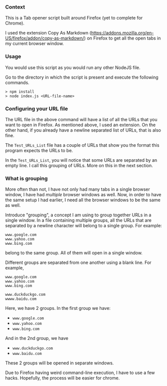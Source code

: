 ### Context
This is a Tab opener script built around Firefox (yet to complete for Chrome).

I used the extension Copy As Markdown (https://addons.mozilla.org/en-US/firefox/addon/copy-as-markdown/) on Firefox to get all the open tabs in my
current browser window.


### Usage
You would use this script as you would run any other NodeJS file.

Go to the directory in which the script is present and execute the following commands.

```
> npm install
> node index.js <URL-file-name>
```

### Configuring your URL file
The URL file in the above command will have a list of all the URLs that you
want to open in Firefox. As mentioned above, I used an extension. On the other hand, if you already have a newline separated list of URLs, that is
also fine.

The `Test_URLs_List` file has a couple of URLs that show you the format this program expects the URLs to be.

In the `Test_URLs_List`, you will notice that some URLs are separated by an empty line. I call this grouping of URLs. More on this in the next section.

### What is grouping

More often than not, I have not only had many tabs in a single browser window, I have had *multiple* browser windows as well. Now, in order to have the same setup I had earlier, I need all the browser windows to be the same as well.

Introduce "grouping", a concept I am using to group together URLs in a single window. In a file containing multiple groups, all the URLs that are separated by a newline character will belong to a single group. For example:
```
www.google.com
www.yahoo.com
www.bing.com
```
belong to the same group. All of them will open in a single window.

Different groups are separated from one another using a blank line. For example,
```
www.google.com
www.yahoo.com
www.bing.com

www.duckduckgo.com
wwww.baidu.com
```

Here, we have 2 groups. In the first group we have:
- `www.google.com`
- `www.yahoo.com`
- `www.bing.com`

And in the 2nd group, we have
- `www.duckduckgo.com`
- `www.baidu.com`

These 2 groups will be opened in separate windows.

Due to Firefox having weird command-line execution, I have to use a few hacks. Hopefully, the process will be easier for chrome.